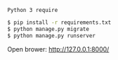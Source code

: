 `Python 3 require`

```sh
$ pip install -r requirements.txt
$ python manage.py migrate
$ python manage.py runserver
```
Open brower: http://127.0.0.1:8000/
